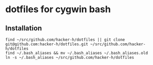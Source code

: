 # dotfiles for cygwin bash

## Installation

```
find ~/src/github.com/hacker-h/dotfiles || git clone git@github.com:hacker-h/dotfiles.git ~/src/github.com/hacker-h/dotfiles
find ~/.bash_aliases && mv ~/.bash_aliases ~/.bash_aliases.old
ln -s ~/.bash_aliases ~/src/github.com/hacker-h/dotfiles
```
